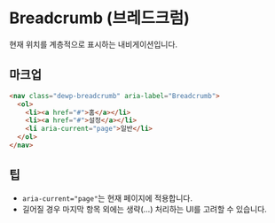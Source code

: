 # Breadcrumb (브레드크럼)

현재 위치를 계층적으로 표시하는 내비게이션입니다.

## 마크업
```html
<nav class="dewp-breadcrumb" aria-label="Breadcrumb">
  <ol>
    <li><a href="#">홈</a></li>
    <li><a href="#">설정</a></li>
    <li aria-current="page">일반</li>
  </ol>
</nav>
```

## 팁
- `aria-current="page"`는 현재 페이지에 적용합니다.
- 길어질 경우 마지막 항목 외에는 생략(...) 처리하는 UI를 고려할 수 있습니다.
